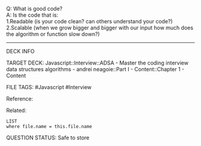 Q: What is good code?  
A: Is the code that is:  
1.Readable (is your code clean? can others understand your code?)  
2.Scalable (when we grow bigger and bigger with our input how much does the algorithm or function slow down?)
<!--ID: 1693659901698-->

---

DECK INFO

TARGET DECK: Javascript::Interview::ADSA - Master the coding interview data structures algorithms - andrei neagoie::Part I - Content::Chapter 1 - Content

FILE TAGS: #Javascript #Interview

Reference:

Related:

```dataview
LIST
where file.name = this.file.name
```


QUESTION STATUS: Safe to store